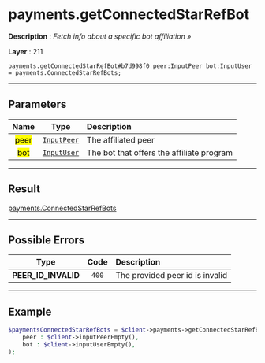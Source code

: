 # payments.getConnectedStarRefBot

**Description** : *Fetch info about a specific bot affiliation »*

**Layer** : 211

```tl
payments.getConnectedStarRefBot#b7d998f0 peer:InputPeer bot:InputUser = payments.ConnectedStarRefBots;
```

---

## Parameters

| Name | Type | Description |
| :---: | :---: | :--- |
| <mark>peer</mark> | [`InputPeer`](type/InputPeer) | The affiliated peer |
| <mark>bot</mark> | [`InputUser`](type/InputUser) | The bot that offers the affiliate program |

---

## Result

[payments.ConnectedStarRefBots](type/payments.ConnectedStarRefBots)

---

## Possible Errors

| Type | Code | Description |
| :---: | :---: | :--- |
| **PEER_ID_INVALID** | `400` | The provided peer id is invalid |

---

## Example

```php
$paymentsConnectedStarRefBots = $client->payments->getConnectedStarRefBot(
	peer : $client->inputPeerEmpty(),
	bot : $client->inputUserEmpty(),
);
```